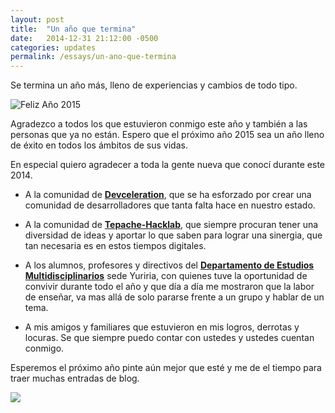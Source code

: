 ```yaml
---
layout: post
title:  "Un año que termina"
date:   2014-12-31 21:12:00 -0500
categories: updates
permalink: /essays/un-ano-que-termina
---
```


Se termina un año más, lleno de experiencias y cambios de todo tipo.

![Feliz Año 2015](http://res.cloudinary.com/juancrg90/image/upload/v1422840429/Diciembre%202014/feliz-ano.jpg)

Agradezco a todos los que estuvieron conmigo este año y también a las personas que ya no están. Espero que el próximo año 2015 sea un año lleno de éxito en todos los ámbitos de sus vidas.

En especial quiero agradecer a toda la gente nueva que conocí durante este 2014.

* A la comunidad de **[Devceleration](http://devceleration.com)**, que se ha esforzado por crear una comunidad de desarrolladores que tanta falta hace en nuestro estado.

* A la comunidad de **[Tepache-Hacklab](http://tepache-hacklab.com)**, que siempre procuran tener una diversidad de ideas y aportar lo que saben para lograr una sinergia, que tan necesaria es en estos tiempos digitales.

* A los alumnos, profesores y directivos del **[Departamento de Estudios Multidisciplinarios](http://www.demyuriria.ugto.mx/)** sede Yuriria, con quienes tuve la oportunidad de convivir durante todo el año y que día a día me mostraron que la labor de enseñar, va mas allá de solo pararse frente a un grupo y hablar de un tema.

* A mis amigos y familiares que estuvieron en mis logros, derrotas y locuras. Se que siempre puedo contar con ustedes y ustedes cuentan conmigo.


Esperemos el próximo año pinte aún mejor que esté y me de el tiempo para traer muchas entradas de blog.

![](http://res.cloudinary.com/juancrg90/image/upload/v1422840429/Diciembre%202014/harima.jpg)
